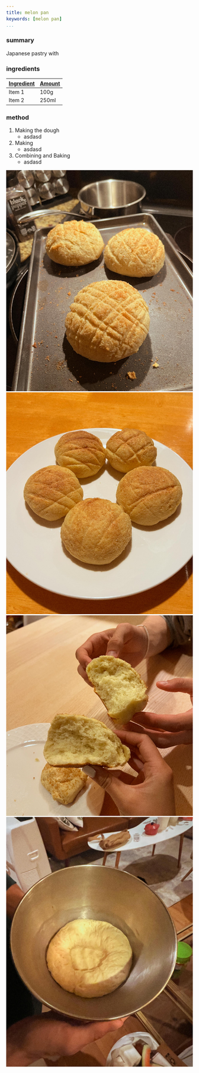 ```yaml
---
title: melon pan
keywords: [melon pan]
...
```


### summary
Japanese pastry with 

### ingredients
<u>Ingredient</u> | <u>Amount</u>
---    | ---
Item 1 | 100g
Item 2 | 250ml

### method
1. Making the dough
    - asdasd
2. Making
    - asdasd
3. Combining and Baking
    - asdasd


![](img/7.jpg)
![](img/1.jpg)
![](img/5.jpg)
![](img/3.jpg)
